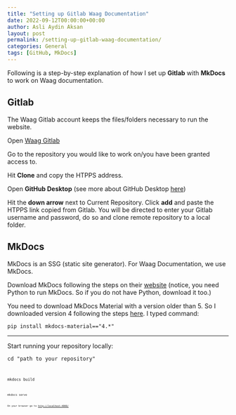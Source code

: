 ```yaml
---
title: "Setting up Gitlab Waag Documentation"
date: 2022-09-12T00:00:00+00:00
author: Asli Aydin Aksan
layout: post
permalink: /setting-up-gitlab-waag-documentation/
categories: General
tags: [GitHub, MkDocs]
---
```

Following is a step-by-step explanation of how I set up **Gitlab** with **MkDocs** to work on Waag documentation.

## Gitlab

The Waag Gitlab account keeps the files/folders necessary to run the website.

Open [Waag Gitlab](https://gitlab.waag.org/)

Go to the repository you would like to work on/you have been granted access to.

Hit **Clone** and copy the HTPPS address.

Open **GitHub Desktop** (see more about GitHub Desktop [here](/setting-up-a-personal-website-for-documentation/))

Hit the **down arrow** next to Current Repository. Click **add** and paste the HTPPS link copied from Gitlab. You will be directed to enter your Gitlab username and password, do so and clone remote repository to a local folder.

## MkDocs

MkDocs is an SSG (static site generator). For Waag Documentation, we use MkDocs.

Download MkDocs following the steps on their [website](https://www.mkdocs.org/user-guide/installation/) (notice, you need Python to run MkDocs. So if you do not have Python, download it too.)

You need to download MkDocs Material with a version older than 5. So I downloaded version 4 following the steps [here](https://squidfunk.github.io/mkdocs-material/getting-started/). I typed command:

<code>pip install mkdocs-material=="4.*" </code>

---

Start running your repository locally:

<code>cd "path to your repository" <code>

<code>mkdocs build<code>

<code>mkdocs serve<code>

On your browser go to [http://localhost:4000/](http://localhost:4000/)